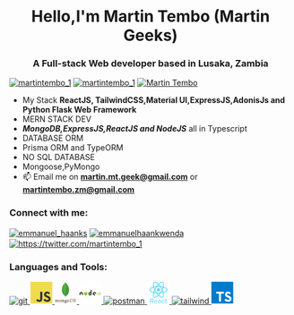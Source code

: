 <h1 align="center">Hello,I'm Martin Tembo (Martin Geeks)</h1>

<h3 align="center">A Full-stack Web developer based in Lusaka, Zambia</h3>
<p align="left">
 <a href="https://twitter.com/martintembo_1" target="blank"><img src="https://img.shields.io/twitter/follow/martintembo_1?logo=twitter&style=for-the-badge" alt="martintembo_1" /></a> 
 <a href="facebook.com/martintembo.zm1" target="blank"><img src="https://img.shields.io/static/v1?logo=facebook&label=facaebook&style=for-the-badge&message=Martin%20Tembo&color=blue" alt="martintembo_1" /></a>
  <a href="https://www.linkedin.com/in/martin-tembo-3844b3186" target="blank"><img src="https://img.shields.io/static/v1?logo=linkedin&style=for-the-badge&label=Linked%20In&message=Martin%20Tembo&color=blue" alt="Martin Tembo" /></a> 
</p>


- My Stack **ReactJS, TailwindCSS,Material UI,ExpressJS,AdonisJs and Python Flask Web Framework**
- MERN STACK DEV
- ***MongoDB,ExpressJS,ReactJS and NodeJS*** all in Typescript
- DATABASE ORM
- Prisma ORM and TypeORM
- NO SQL DATABASE
- Mongoose,PyMongo
- 📫 Email me on **martin.mt.geek@gmail.com** or **martintembo.zm@gmail.com**

<h3 align="left">Connect with me:</h3>
<p align="left">
<a href="https://twitter.com/emmanuel_haanks" target="blank"><img align="center" src="https://raw.githubusercontent.com/rahuldkjain/github-profile-readme-generator/master/src/images/icons/Social/twitter.svg" alt="emmanuel_haanks" height="30" width="40" /></a>
<a href="https://linkedin.com/in/emmanuelhaankwenda" target="blank"><img align="center" src="https://raw.githubusercontent.com/rahuldkjain/github-profile-readme-generator/master/src/images/icons/Social/linked-in-alt.svg" alt="emmanuelhaankwenda" height="30" width="40" /></a>
<a href="https://medium.com/@emmanuel.haankwenda2018" target="blank"><img align="center" src="https://raw.githubusercontent.com/rahuldkjain/github-profile-readme-generator/master/src/images/icons/Social/medium.svg" alt="https://twitter.com/martintembo_1" height="30" width="40" /></a>
</p>

<h3 align="left">Languages and Tools:</h3>
<p align="left"> 
 <a href="https://git-scm.com/" target="_blank" rel="noreferrer"> <img src="https://www.vectorlogo.zone/logos/git-scm/git-scm-icon.svg" alt="git" width="40" height="40"/> </a>
  <a href="https://developer.mozilla.org/en-US/docs/Web/JavaScript" target="_blank" rel="noreferrer"> <img src="https://raw.githubusercontent.com/devicons/devicon/master/icons/javascript/javascript-original.svg" alt="javascript" width="40" height="40"/> </a>
  <a href="https://www.mongodb.com/" target="_blank" rel="noreferrer"> <img src="https://raw.githubusercontent.com/devicons/devicon/master/icons/mongodb/mongodb-original-wordmark.svg" alt="mongodb" width="40" height="40"/> </a>
  <a href="https://nodejs.org" target="_blank" rel="noreferrer"> <img src="https://raw.githubusercontent.com/devicons/devicon/master/icons/nodejs/nodejs-original-wordmark.svg" alt="nodejs" width="40" height="40"/> </a> <a href="https://postman.com" target="_blank" rel="noreferrer"> <img src="https://www.vectorlogo.zone/logos/getpostman/getpostman-icon.svg" alt="postman" width="40" height="40"/> </a>
  <a href="https://reactjs.org/" target="_blank" rel="noreferrer"> <img src="https://raw.githubusercontent.com/devicons/devicon/master/icons/react/react-original-wordmark.svg" alt="react" width="40" height="40"/> </a> <a href="https://tailwindcss.com/" target="_blank" rel="noreferrer"> <img src="https://www.vectorlogo.zone/logos/tailwindcss/tailwindcss-icon.svg" alt="tailwind" width="40" height="40"/> </a> 
  <a href="https://www.typescriptlang.org/" target="_blank" rel="noreferrer"> <img src="https://raw.githubusercontent.com/devicons/devicon/master/icons/typescript/typescript-original.svg" alt="typescript" width="40" height="40"/> </a> </p>

